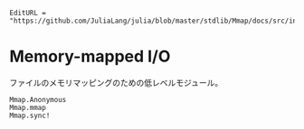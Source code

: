 ```@meta
EditURL = "https://github.com/JuliaLang/julia/blob/master/stdlib/Mmap/docs/src/index.md"
```

# Memory-mapped I/O

ファイルのメモリマッピングのための低レベルモジュール。

```@docs
Mmap.Anonymous
Mmap.mmap
Mmap.sync!
```
